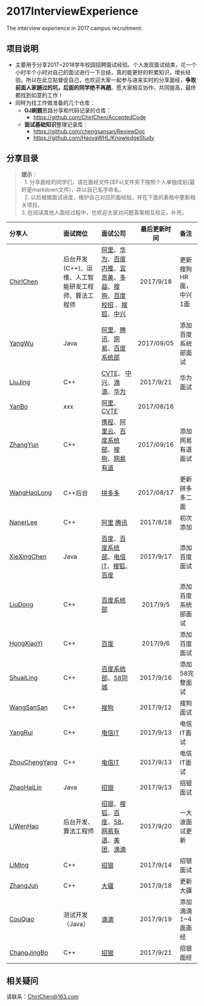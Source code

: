 # 2017InterviewExperience
The interview experience in 2017 campus recruitment.
## 项目说明
- 主要用于分享2017~2018学年校园招聘面试经验。个人发现面试结束，花一个小时半个小时对自己的面试进行一下总结，真的能更好的积累知识，增长经验。所以在此立贴督促自己，也欢迎大家一起参与进来实时的分享面经，**争取前面人家趟过的坑，后面的同学绝不再趟**。愿大家相互协作，共同提高，最终都找到如意的工作！
- 同样为找工作做准备的几个仓库：
    - **OJ刷题**思路分享和代码记录的仓库：
        - https://github.com/ChirlChen/AcceptedCode
    - **面试基础知识**整理记录库：
        - https://github.com/chengsansan/ReviewDoc
        - https://github.com/HaoyaWHL/KnowledgeStudy

## 分享目录
> **提示：** <br>
    1. 分享面经的同学们，请在面经文件(IEFs)文件夹下按照个人单独成贴(最好是markdown文件)，并以自己名字命名。 <br>
    2. 以后根据面试进度，维护自己对应的面经贴，并在下面的表格中更新相关项目。<br>
    3. 在阅读其他人面经过程中，也欢迎大家对问题答案相互校正，补充。<br>

| 分享人 | 面试岗位 | 面试公司 | 最后更新时间 | 备注 |
| :--- | :---- | :---- | :---: | :----- |
|[ChirlChen](./IEFs/ChirlChen.md)| 后台开发(C++)、运维、人工智能研发工程师、算法工程师| [阿里](./IEFs/ChirlChen.md#mayijinfu)、[华为](./IEFs/ChirlChen.md#huawei)、[百度内推](./IEFs/ChirlChen.md#baidu_shanghai)、[宜高美](./IEFs/ChirlChen.md#yigaomei)、[多益](./IEFs/ChirlChen.md#duoyi)、[搜狗](./IEFs/ChirlChen.md#sougou)、[百度校招](./IEFs/ChirlChen.md#baidu) 、[搜狐](./IEFs/ChirlChen.md#sohu)、[中兴](./IEFs/ChirlChen.md#zhongxing)| 2017/9/18| 更新搜狗HR面，中兴1面|
|[YangWu](./IEFs/YangWu.md) | Java | [阿里](./IEFs/YangWu.md#ali)、[腾讯](./IEFs/YangWu.md#tengxun)、[网易](./IEFs/YangWu.md#wangyi)、[百度系统部](./IEFs/YangWu.md#baidu_xitongbu) | 2017/09/05 | 添加百度系统部面试 |
|[LiuJing](./IEFs/LiuJing.md) | C++ | [CVTE](./IEFs/LiuJing.md#cvte)、 [中兴](./IEFs/LiuJing.md#zhongxing)、[滴滴](./IEFs/LiuJing.md#didi)、[华为](./IEFs/LiuJing.md#huawei)| 2017/9/21 | 华为面试 |
|[YanBo](./IEFs/YanBo.md) | xxx | [阿里](./IEFs/YanBo.md#ali)、[CVTE](./IEFs/YanBo.md#cvte)| 2017/08/16 | |
|[ZhangYun](./IEFs/ZhangYun.md) | C++ | [携程](./IEFs/ZhangYun.md#xiecheng)、[阿里云](./IEFs/ZhangYun.md#aliyun)、[百度系统部](./IEFs/ZhangYun.md#baidu_xitongbu)、[搜狗](./IEFs/ZhangYun.md#sougou)、[网易有道](./IEFs/ZhangYun.md#wangyi_youdao) | 2017/09/16 | 添加网易有道面试 |
|[WangHaoLong](./IEFs/WangHaoLong.md) | C++后台 | [拼多多](./IEFs/WangHaoLong.md#pinduoduo)| 2017/08/17 |更新拼多多二面 |
|[NanerLee](./IEFs/NanerLee.md) | C++ | [阿里](./IEFs/NanerLee.md#阿里巴巴) [腾讯](./IEFs/NanerLee.md#腾讯) | 2017/8/18 | 初次添加 |
|[XieXingChen](./IEFs/XieXingChen.md) | Java | [百度](./IEFs/XieXingChen.md#baidu)、[百度系统部](./IEFs/XieXingChen.md#baidu_xitongbu)、[电信IT](./IEFs/XieXingChen.md#dianxin_it)、[搜狐](./IEFs/XieXingChen.md#sohu)、[百度](./IEFs/XieXingChen.md#baidu_xiaozhao)  | 2017/9/17 | 添加百度面试 |
|[LiuDong](./IEFs/LiuDong.md) | C++ | [百度系统部](./IEFs/LiuDong.md#baidu_xitongbu) |2017/9/5 | 添加百度系统部面试 |
|[HongXiaoYi](./IEFs/HongXiaoYi.md) | C++ | [百度](./IEFs/HongXiaoYi.md#baidu) |2017/9/6 | 添加百度面试 |
|[ShuaiLing](./IEFs/ShuaiLing.md) | C++ | [百度系统部](./IEFs/ShuaiLing.md#baidu_xitongbu)、[58同城](./IEFs/ShuaiLing.md#58) |2017/9/16 | 添加58完整面试 |
|[WangSanSan](./IEFs/WangSanSan.md) | C++ | [搜狗](./IEFs/WangSanSan.md#sougou) |2017/9/12 | 搜狗面试 |
|[YangRui](./IEFs/YangRui.md) | C++ | [电信IT](./IEFs/YangRui.md#dianxin_it) |2017/9/13 | 电信IT面试 |
|[ZhouChengYang](./IEFs/ZhouChengYang.md) | C++ | [电信IT](./IEFs/ZhouChengYang.md#dianxin_it) |2017/9/13 | 电信IT面试 |
|[ZhaoHaiLin](./IEFs/ZhaoHaiLin.md) | Java | [招银](./IEFs/ZhaoHaiLin.md#zhaoyin) |2017/9/13 | 招银面试 |
|[LiWenHao](./IEFs/LiWenHao.md) | 后台开发、算法工程师 | [招银](./IEFs/LiWenHao.md#zhaoyin)、[搜狐](./IEFs/LiWenHao.md#sohu)、[百度](./IEFs/LiWenHao.md#baidu)、[58](./IEFs/LiWenHao.md#58)、[网易有道](./IEFs/LiWenHao.md#网易有道)、[美团](./IEFs/LiWenHao.md#美团)、[滴滴](./IEFs/LiWenHao.md#滴滴) |2017/9/20 | 一大波面试更新 |
|[LiMing](./IEFs/LiMing.md) | C++ | [招银](./IEFs/LiMing.md#zhaoyin) |2017/9/14 | 招银面试 |
|[ZhangJun](./IEFs/ZhangJun.md) | C++ | [大疆](./IEFs/ZhangJun.md#dajiang) | 2017/9/18 | 更新大疆 |
|[CouQiao](./IEFs/CouQiao.md) | 测试开发（Java）| [滴滴](./IEFs/CouQiao.md#didi) | 2017/9/19 | 添加滴滴1~4面面经 |
|[ChangJingBo](./IEFs/ChangJingBo.md) | C++ |[招银](./IEFs/ChangJingBo.md#招银) | 2017/9/21|   招银面经 |
## 相关疑问
 请联系：ChirlChen@163.com
